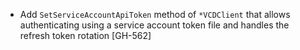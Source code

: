 * Add `SetServiceAccountApiToken` method of `*VCDClient` that allows 
  authenticating using a service account token file and handles the refresh token rotation [GH-562]
